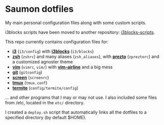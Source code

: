 # Saumon dotfiles

My main personal configuration files along with some custom scripts.

i3blocks scripts have been moved to another repository: [i3blocks-scripts](https://github.com/maximelouet/i3blocks-scripts).

This repo currently contains configuration files for:

* **[i3](https://i3wm.org/)** (`i3/config`) with **[i3blocks](https://github.com/vivien/i3blocks)** (`i3/blocks`)
* **[zsh](https://www.zsh.org/)** (`zshrc`) and many aliases (`zsh_aliases`), with **[prezto](https://github.com/sorin-ionescu/prezto/)** (`zpreztorc`) and a customized agnoster theme
* **[vim](http://www.vim.org/)** (`vimrc`, `vim/`) with **[vim-airline](https://github.com/vim-airline/vim-airline)** and a big mess
* **[git](https://git-scm.com/)** (`gitconfig`)
* **[screen](https://www.gnu.org/software/screen/)** (`screenrc`)
* **[tmux](https://tmux.github.io/)** (`tmux.conf`)
* **[termite](https://github.com/thestinger/termite)** (`config/termite/config`)

... and other programs that I may or may not use. I also included some files from /etc, located in the `etc/` directory.

I created a `deploy.sh` script that automatically links all the dotfiles to a specified directory (by default $HOME).
